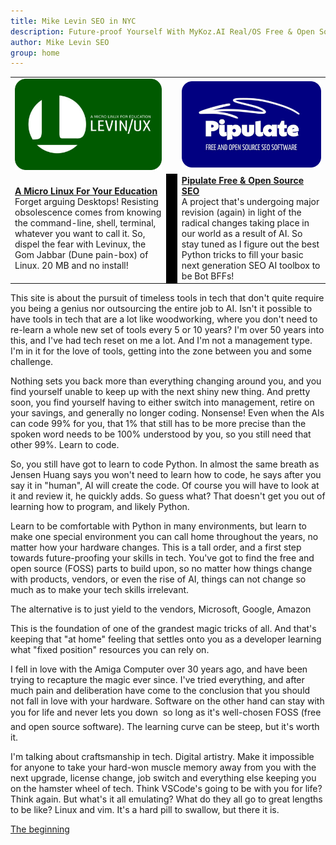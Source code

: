 ```yaml
---
title: Mike Levin SEO in NYC
description: Future-proof Yourself With MyKoz.AI Real/OS Free & Open Source (FOSS) AI SEO Software on a Small Linux Distro built with Python, vim, git and AI.
author: Mike Levin SEO
group: home
---
```


<table class="logos">
<tr>
<td class="hplg"><a href="https://levinux.com/"><img src="/assets/logo/Levinux.PNG" border=0 /></a></td>
<td> </td>
<td class="hplg"><a href="https://pipulate.com/"><img src="/assets/logo/Pipulate.PNG" border=0 /></a></td>
</tr>
<tr>

<td class="hptd"><b><a href="/levinux/">A Micro Linux For Your
Education</a></b><br />Forget arguing Desktops! Resisting obsolescence comes
from knowing the command-line, shell, terminal, whatever you want to call it.
So, dispel the fear with Levinux, the Gom Jabbar (Dune pain-box) of Linux. 20
MB and no install!</td>

<td style="background: black;">&nbsp;</td>

<td class="hptd"><b><a href="/pipulate/">Pipulate Free & Open Source
SEO</a></b><br />A project that's undergoing major revision (again) in light of
the radical changes taking place in our world as a result of AI. So stay tuned
as I figure out the best Python tricks to fill your basic next generation SEO
AI toolbox to be Bot BFFs!</td>

</tr>
</table>

This site is about the pursuit of timeless tools in tech that don't quite
require you being a genius nor outsourcing the entire job to AI. Isn't it
possible to have tools in tech that are a lot like woodworking, where you don't
need to re-learn a whole new set of tools every 5 or 10 years? I'm over 50 years
into this, and I've had tech reset on me a lot. And I'm not a management type.
I'm in it for the love of tools, getting into the zone between you and some
challenge.

Nothing sets you back more than everything changing around you, and you find
yourself unable to keep up with the next shiny new thing. And pretty soon, you
find yourself having to either switch into management, retire on your savings,
and generally no longer coding. Nonsense! Even when the AIs can code 99% for
you, that 1% that still has to be more precise than the spoken word needs to be
100% understood by you, so you still need that other 99%. Learn to code.

So, you still have got to learn to code Python. In almost the same breath as
Jensen Huang says you won't need to learn how to code, he says after you say it
in "human", AI will create the code. Of course you will have to look at it and
review it, he quickly adds. So guess what? That doesn't get you out of learning
how to program, and likely Python.

Learn to be comfortable with Python in many environments, but learn to make one
special environment you can call home throughout the years, no matter how your
hardware changes. This is a tall order, and a first step towards future-proofing
your skills in tech. You've got to find the free and open source (FOSS) parts to
build upon, so no matter how things change with products, vendors, or even the
rise of AI, things can not change so much as to make your tech skills
irrelevant. 

The alternative is to just yield to the vendors, Microsoft, Google, Amazon

This is the foundation of one of the grandest magic tricks of all. And that's
keeping that "at home" feeling that settles onto you as a developer learning
what "fixed position" resources you can rely on. 

I fell in love with the Amiga Computer over 30 years ago, and have been trying
to recapture the magic ever since. I've tried everything, and after much pain
and deliberation have come to the conclusion that you should not fall in love
with your hardware. Software on the other hand can stay with you for life and
never lets you down &#151; so long as it's well-chosen FOSS (free and open
source software). The learning curve can be steep, but it's worth it.

I'm talking about craftsmanship in tech. Digital artistry. Make it impossible
for anyone to take your hard-won muscle memory away from you with the next
upgrade, license change, job switch and everything else keeping you on the
hamster wheel of tech. Think VSCode's going to be with you for life? Think
again. But what's it all emulating? What do they all go to great lengths to be
like? Linux and vim. It's a hard pill to swallow, but there it is.

[The beginning](/beginning)
